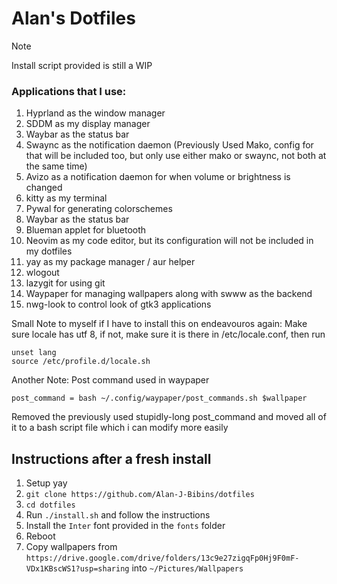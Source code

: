 # Alan's Dotfiles

> [!NOTE]
> Install script provided is still a WIP

### Applications that I use:

1. Hyprland as the window manager
1. SDDM as my display manager
1. Waybar as the status bar
1. Swaync as the  notification daemon (Previously Used Mako, config for that will be included too, but only use either mako or swaync, not both at the same time)
1. Avizo as a notification daemon for when volume or brightness is changed
1. kitty as my terminal
1. Pywal for generating colorschemes
1. Waybar as the status bar
1. Blueman applet for bluetooth
1. Neovim as my code editor, but its configuration will not be included in my dotfiles
1. yay as my package manager / aur helper
1. wlogout
1. lazygit for using git
1. Waypaper for managing wallpapers along with swww as the backend
1. nwg-look to control look of gtk3 applications

Small Note to myself if I have to install this on endeavouros again: Make sure locale has utf 8, if not, make sure it is there in /etc/locale.conf, then run
```
unset lang
source /etc/profile.d/locale.sh
```

Another Note: Post command used in waypaper 
```
post_command = bash ~/.config/waypaper/post_commands.sh $wallpaper

```
Removed the previously used stupidly-long post_command and moved all of it to a bash script file which i can modify more easily

## Instructions after a fresh install

1. Setup yay
1. `git clone https://github.com/Alan-J-Bibins/dotfiles`
1. `cd dotfiles`
1. Run `./install.sh` and follow the instructions
1. Install the `Inter` font provided in the `fonts` folder
1. Reboot
1. Copy wallpapers from `https://drive.google.com/drive/folders/13c9e27zigqFp0Hj9F0mF-VDx1KBscWS1?usp=sharing` into `~/Pictures/Wallpapers`
